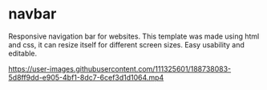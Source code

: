 # navbar
Responsive navigation bar for websites.
This template was made using html and css, it can resize itself for different screen sizes.
Easy usability and editable.


https://user-images.githubusercontent.com/111325601/188738083-5d8ff9dd-e905-4bf1-8dc7-6cef3d1d1064.mp4
